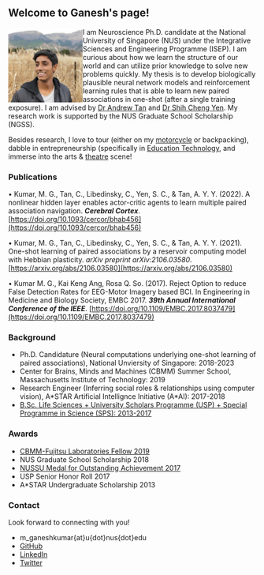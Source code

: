 ## Welcome to Ganesh's page!

<img align="left" src="ganesh_informal_square.jpg" width="30%"> 

I am Neuroscience Ph.D. candidate at the National University of Singapore (NUS) under the Integrative Sciences and Engineering Programme (ISEP). I am curious about how we learn the structure of our world and can utilize prior knowledge to solve new problems quickly. My thesis is to develop biologically plausible neural network models and reinforcement learning rules that is able to learn new paired associations in one-shot (after a single training exposure). I am advised by [Dr Andrew Tan](https://nus.edu.sg/lsi/principal-investigators-3/dr-andrew-tan-yong-yi/) and [Dr Shih Cheng Yen](https://cde.nus.edu.sg/idp/staff/yen-shih-cheng/). My research work is supported by the NUS Graduate School Scholarship (NGSS). 

Besides research, I love to tour (either on my [motorcycle](https://news.nus.edu.sg/record-breaking-trip-to-gain-experience/) or backpacking), dabble in entrepreneurship (specifically in [Education Technology](www.nugen.ai), and immerse into the arts & [theatre](https://news.nus.edu.sg/news-reports/sangae-muzhangu-won-gold-saadhana-project-won-platinum) scene!

### Publications

•	Kumar, M. G., Tan, C., Libedinsky, C., Yen, S. C., & Tan, A. Y. Y. (2022). A nonlinear hidden layer enables actor-critic agents to learn multiple paired association navigation. ***Cerebral Cortex***. [https://doi.org/10.1093/cercor/bhab456](https://doi.org/10.1093/cercor/bhab456)

•	Kumar, M. G., Tan, C., Libedinsky, C., Yen, S. C., & Tan, A. Y. Y. (2021). One-shot learning of paired associations by a reservoir computing model with Hebbian plasticity. *arXiv preprint arXiv:2106.03580*. [https://arxiv.org/abs/2106.03580](https://arxiv.org/abs/2106.03580)

•	Kumar M. G., Kai Keng Ang, Rosa Q. So. (2017). Reject Option to reduce False Detection Rates for EEG-Motor Imagery based BCI. In Engineering in Medicine and Biology Society, EMBC 2017. ***39th Annual International Conference of the IEEE***. [https://doi.org/10.1109/EMBC.2017.8037479](https://doi.org/10.1109/EMBC.2017.8037479)


### Background

- Ph.D. Candidature (Neural computations underlying one-shot learning of paired associations), National Unviersity of Singapore: 2018-2023
- Center for Brains, Minds and Machines (CBMM) Summer School, Massachusetts Institute of Technology: 2019
- Research Engineer (Inferring social roles & relationships using computer vision), A\*STAR Artificial Intellignce Initiative (A\*AI): 2017-2018
- [B.Sc. Life Sciences + University Scholars Programme (USP) + Special Programme in Science (SPS): 2013-2017](https://www.facebook.com/nus.singapore/videos/10155508729748540/)

### Awards

- [CBMM-Fujitsu Laboratories Fellow 2019](https://cbmm.mit.edu/summer-school/fellows)
- NUS Graduate School Scholarship 2018
- [NUSSU Medal for Outstanding Achievement 2017](https://www.usp.nus.edu.sg/curriculum/awards-and-recognition/award-winners-of-class-2017/)
- USP Senior Honor Roll 2017
- A\*STAR Undergraduate Scholarship 2013

### Contact

Look forward to connecting with you!
+ m_ganeshkumar{at}u{dot}nus{dot}edu
+ [GitHub](www.github.com/mgkumar138)
+ [LinkedIn](www.linkedin.com/in/m-ganesh-kumar)
+ [Twitter](https://twitter.com/Ganeshk92)
